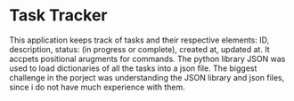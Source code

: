 # Task Tracker
This application keeps track of tasks and their respective elements: ID, description, status: (in progress or complete), created at, updated at. It accpets positional arugments for commands. The python library JSON was used to load dictionaries of all the tasks into a json file. The biggest challenge in the porject was understanding the JSON library and json files, since i do not have much experience with them.
# 
